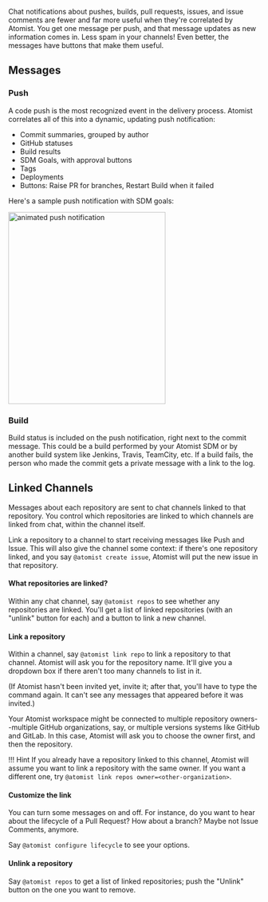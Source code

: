 Chat notifications about pushes, builds, pull requests, issues, and issue comments are
fewer and far more useful when they're correlated by Atomist. You get one message per push, and 
that message updates as new information comes in. Less spam in your channels! Even better, 
the messages have buttons that make them useful.

## Messages

### Push 

A code push is the most recognized event in the delivery process.
Atomist correlates all of this into a dynamic, updating push notification:

*  Commit summaries, grouped by author
*  GitHub statuses
*  Build results
*  SDM Goals, with approval buttons
*  Tags
*  Deployments
*  Buttons: Raise PR for branches, Restart Build when it failed

Here's a sample push notification with SDM goals:

<img alt="animated push notification" src="../img/push-notification.gif" height="385" width="315" >

### Build

Build status is included on the push notification, right next to the commit message. This could be a build
performed by your Atomist SDM or by another build system like Jenkins, Travis, TeamCity, etc. 
If a build fails, the person who made the commit gets a private message with a link to the log.

<!-- TODO: Pull Request -->
<!-- TODO: Issue and Issue Comment -->

## Linked Channels

Messages about each repository are sent to chat channels linked to that repository.
You control which repositories are linked to which channels are linked from chat,
within the channel itself.

Link a repository to a channel to start receiving messages like Push and Issue.
This will also give the channel some context: if there's one repository linked, 
and you say `@atomist create issue`, 
Atomist will put the new issue in that repository.

#### What repositories are linked?

Within any chat channel, say `@atomist repos` to see whether any repositories are linked.
You'll get a list of linked repositories (with an "unlink" button for each) and a button
to link a new channel.

#### Link a repository

Within a channel, say `@atomist link repo` to link a repository to that channel.
Atomist will ask you for the repository name. It'll give you a dropdown box if there aren't too
many channels to list in it.

(If Atomist hasn't been invited yet, invite it; after that, you'll have to type the command again. It can't see
any messages that appeared before it was invited.)

Your Atomist workspace might be connected to multiple repository owners--multiple GitHub organizations, say,
or multiple versions systems like GitHub and GitLab. In this case, Atomist will ask you to choose the owner
first, and then the repository.

!!! Hint
    If you already have a repository linked to this channel, Atomist 
    will assume you want to link a repository with the same owner. If you want a different one, try `@atomist link repos owner=<other-organization>`.

#### Customize the link

You can turn some messages on and off. For instance, do you want to hear about the lifecycle of a Pull Request? 
How about a branch? Maybe not Issue Comments, anymore.

Say `@atomist configure lifecycle` to see your options.

#### Unlink a repository

Say `@atomist repos` to get a list of linked repositories; push the "Unlink" button on the one you want to remove.

<!-- TODO: Direct messages -->